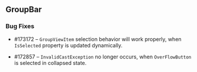 ## GroupBar

### Bug Fixes


* \#173172 – `GroupViewItem` selection behavior will work properly, when `IsSelected` property is updated dynamically.

* \#172857 – `InvalidCastException` no longer occurs, when `OverFlowButton` is selected in collapsed state.

